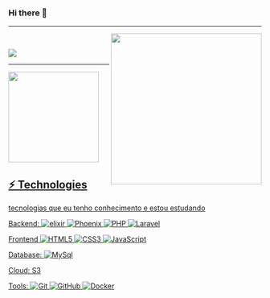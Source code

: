### Hi there 👋

<hr><img align="right" width="300" src="https://media.giphy.com/media/zOvBKUUEERdNm/giphy.gif"/>

<div style="display: inline_block"><br>
  
  <a href="https://www.linkedin.com/in/andr%C3%A9-filho-50139526b/" target="_blank"><img src="https://img.shields.io/badge/-LinkedIn-%230077B5?style=for-the-badge&logo=linkedin&logoColor=white" target="_blank"></a>
</div>
<hr>
<div>
 <a href="https://github.com/AndreFilho0">
 <img height="180em" src="https://github-readme-stats.vercel.app/api/top-langs/?username=AndreFilho0&layout=compact&langs_count=7&theme=radical"/>
 </div>

 ## ⚡ Technologies

tecnologias que eu tenho conhecimento e estou estudando 

Backend: 
![elixir](https://img.shields.io/badge/-elixir-007396?style=flat-square&logo=elixir)
![Phoenix](https://img.shields.io/badge/-phoenix-007396?style=flat-square&logo=phoenix)
![PHP](https://img.shields.io/badge/-php-007396?style=flat-square&logo=php)
![Laravel](https://img.shields.io/badge/-Laravel-6DB33F?style=flat-square&logo=laravel&logoColor=white)


Frontend
![HTML5](https://img.shields.io/badge/-HTML5-E34F26?style=flat-square&logo=html5&logoColor=white)
![CSS3](https://img.shields.io/badge/-CSS3-1572B6?style=flat-square&logo=css3)
![JavaScript](https://camo.githubusercontent.com/6eee5f6e83f1fdb987a4a5707fb989fc10646367244e505ee289b93909c78932/68747470733a2f2f696d672e736869656c64732e696f2f62616467652f2d4a6176615363726970742d626c61636b3f7374796c653d666c61742d737175617265266c6f676f3d6a617661736372697074)

Database: 
![MySql](https://camo.githubusercontent.com/05e27ea54093a1c2a50f5028938e7e2a4fba9e84eb5e9e239af9a06fc14c7b32/68747470733a2f2f696d672e736869656c64732e696f2f62616467652f2d4d7953514c2d3434373941313f7374796c653d666c61742d737175617265266c6f676f3d6d7973716c266c6f676f436f6c6f723d7768697465)

Cloud: S3

Tools:
![Git](https://img.shields.io/badge/-Git-black?style=flat-square&logo=git)
![GitHub](https://img.shields.io/badge/-GitHub-181717?style=flat-square&logo=github)
![Docker](https://camo.githubusercontent.com/0e31f6bf7a1744856644370d4550f33136ac79ce81ee3f873e97a46c4ff7bd11/68747470733a2f2f696d672e736869656c64732e696f2f62616467652f2d446f636b65722d3234393645443f7374796c653d666c61742d737175617265266c6f676f3d646f636b6572266c6f676f436f6c6f723d7768697465)

